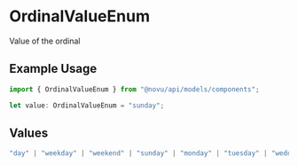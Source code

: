 # OrdinalValueEnum

Value of the ordinal

## Example Usage

```typescript
import { OrdinalValueEnum } from "@novu/api/models/components";

let value: OrdinalValueEnum = "sunday";
```

## Values

```typescript
"day" | "weekday" | "weekend" | "sunday" | "monday" | "tuesday" | "wednesday" | "thursday" | "friday" | "saturday"
```